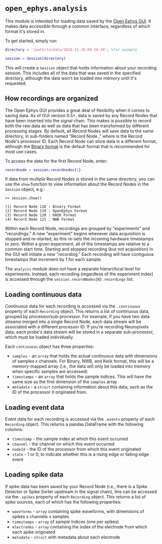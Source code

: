 # `open_ephys.analysis`

This module is intended for loading data saved by the [Open Ephys GUI](https://open-ephys.org/gui). It makes data accessible through a common interface, regardless of which format it's stored in.

To get started, simply run:

```matlab
directory = '/path/to/data/2020-11-10_09-28-30'; %for example

session = Session(directory)
```

This will create a `Session` object that holds information about your recording session. This includes all of the data that was saved in the specified directory, although the data won't be loaded into memory until it's requested.

## How recordings are organized

The Open Ephys GUI provides a great deal of flexibility when it comes to saving data. As of GUI version 0.5+, data is saved by any Record Nodes that have been inserted into the signal chain. This makes is possible to record both the raw data as well as data that has been transformed by different processing stages. By default, all Record Nodes will save data to the same directory, in sub-folders named "Record Node <ID>," where <ID> is the Record Node's processor ID. Each Record Node can store data in a different format, although the [Binary format](https://open-ephys.github.io/gui-docs/User-Manual/Recording-data/Binary-format.html) is the default format that is recommended for most use cases.

To access the data for the first Record Node, enter:

```matlab
recordnode = session.recordnodes{1} 
```

If data from multiple Record Nodes is stored in the same directory, you can use the `show` function to view information about the Record Nodes in the `Session` object, e.g.:

```text
>> session.show()

(1) Record Node 118 : Binary Format 
(2) Record Node 119 : OpenEphys Format 
(3) Record Node 120 : KWIK Format 
(4) Record Node 121 : NWB Format
```

Within each Record Node, recordings are grouped by "experiments" and "recordings." A new "experiment" begins whenever data acquisition is stopped and re-started, as this re-sets the incoming hardware timestamps to zero. Within a given experiment, all of the timestamps are relative to a common start time. Starting and stopped recording (but not acquisition) in the GUI will initiate a new "recording." Each recording will have contiguous timestamps that increment by 1 for each sample.

The `analysis` module does not have a separate hierarchical level for experiments. Instead, each recording (regardless of the experiment index) is accessed through the `session.recordNodes{N}.recordings` list.

## Loading continuous data

Continuous data for each recording is accessed via the `.continuous` property of each `Recording` object. This returns a list of continuous data, grouped by processor/sub-processor. For example, if you have two data streams merged into a single Record Node, each data stream will be associated with a different processor ID. If you're recording Neuropixels data, each probe's data stream will be stored in a separate sub-processor, which must be loaded individually.

Each `continuous` object has three properties:

- `samples` - an `array` that holds the actual continuous data with dimensions of samples x channels. For Binary, NWB, and Kwik format, this will be a memory-mapped array (i.e., the data will only be loaded into memory when specific samples are accessed)
- `timestamps` - an `array` that holds the sample indices. This will have the same size as the first dimension of the `samples` array
- `metadata` - a `struct` containing information about this data, such as the ID of the processor it originated from.


## Loading event data

Event data for each recording is accessed via the `.events` property of each `Recording` object. This returns a pandas DataFrame with the following columns:

- `timestamp` - the sample index at which this event occurred
- `channel` - the channel on which this event occurred
- `nodeId` - the ID of the processor from which this event originated
- `state` - 1 or 0, to indicate whether this is a rising edge or falling edge event


## Loading spike data

If spike data has been saved by your Record Node (i.e., there is a Spike Detector or Spike Sorter upstream in the signal chain), this can be accessed via the `.spikes` property of each `Recording` object. This returns a list of spike sources, each of which has the following properties:

- `waveforms` - `array` containing spike waveforms, with dimensions of spikes x channels x samples
- `timestamps` - `array` of sample indices (one per spikes)
- `electrodes` - `array` containing the index of the electrode from which each spike originated
- `metadata` - `struct` with metadata about each electrode


